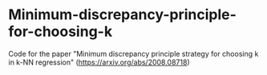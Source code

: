 # Minimum-discrepancy-principle-for-choosing-k
Code for the paper "Minimum discrepancy principle strategy for choosing k in k-NN regression" (https://arxiv.org/abs/2008.08718)
